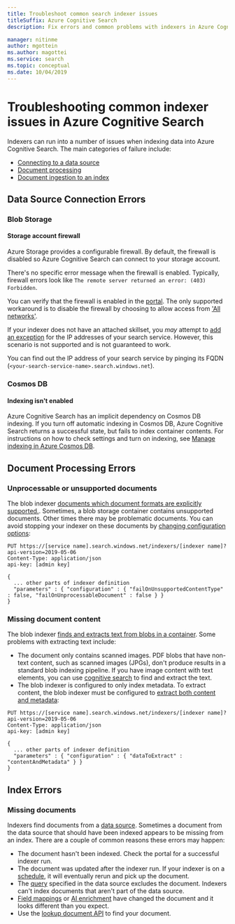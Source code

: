 ```yaml
---
title: Troubleshoot common search indexer issues
titleSuffix: Azure Cognitive Search
description: Fix errors and common problems with indexers in Azure Cognitive Search, including data source connection, firewall, and missing documents.

manager: nitinme
author: mgottein
ms.author: magottei
ms.service: search
ms.topic: conceptual
ms.date: 10/04/2019
---
```


# Troubleshooting common indexer issues in Azure Cognitive Search

Indexers can run into a number of issues when indexing data into Azure Cognitive Search. The main categories of failure include:

* [Connecting to a data source](#data-source-connection-errors)
* [Document processing](#document-processing-errors)
* [Document ingestion to an index](#index-errors)

## Data Source Connection Errors

### Blob Storage

#### Storage account firewall

Azure Storage provides a configurable firewall. By default, the firewall is disabled so Azure Cognitive Search can connect to your storage account.

There's no specific error message when the firewall is enabled. Typically, firewall errors look like `The remote server returned an error: (403) Forbidden`.

You can verify that the firewall is enabled in the [portal](https://docs.microsoft.com/azure/storage/common/storage-network-security#azure-portal). The only supported workaround is to disable the firewall by choosing to allow access from ['All networks'](https://docs.microsoft.com/azure/storage/common/storage-network-security#azure-portal).

If your indexer does not have an attached skillset, you _may_ attempt to [add an exception](https://docs.microsoft.com/azure/storage/common/storage-network-security#managing-ip-network-rules) for the IP addresses of your search service. However, this scenario is not supported and is not guaranteed to work.

You can find out the IP address of your search service by pinging its FQDN (`<your-search-service-name>.search.windows.net`).

### Cosmos DB

#### Indexing isn't enabled

Azure Cognitive Search has an implicit dependency on Cosmos DB indexing. If you turn off automatic indexing in Cosmos DB, Azure Cognitive Search returns a successful state, but fails to index container contents. For instructions on how to check settings and turn on indexing, see [Manage indexing in Azure Cosmos DB](https://docs.microsoft.com/azure/cosmos-db/how-to-manage-indexing-policy#use-the-azure-portal).

## Document Processing Errors

### Unprocessable or unsupported documents

The blob indexer [documents which document formats are explicitly supported.](search-howto-indexing-azure-blob-storage.md#SupportedFormats). Sometimes, a blob storage container contains unsupported documents. Other times there may be problematic documents. You can avoid stopping your indexer on these documents by [changing configuration options](search-howto-indexing-azure-blob-storage.md#DealingWithErrors):

```
PUT https://[service name].search.windows.net/indexers/[indexer name]?api-version=2019-05-06
Content-Type: application/json
api-key: [admin key]

{
  ... other parts of indexer definition
  "parameters" : { "configuration" : { "failOnUnsupportedContentType" : false, "failOnUnprocessableDocument" : false } }
}
```

### Missing document content

The blob indexer [finds and extracts text from blobs in a container](search-howto-indexing-azure-blob-storage.md#how-azure-search-indexes-blobs). Some problems with extracting text include:

* The document only contains scanned images. PDF blobs that have non-text content, such as scanned images (JPGs), don't produce results in a standard blob indexing pipeline. If you have image content with text elements, you can use [cognitive search](cognitive-search-concept-image-scenarios.md) to find and extract the text.
* The blob indexer is configured to only index metadata. To extract content, the blob indexer must be configured to [extract both content and metadata](search-howto-indexing-azure-blob-storage.md#controlling-which-parts-of-the-blob-are-indexed):

```
PUT https://[service name].search.windows.net/indexers/[indexer name]?api-version=2019-05-06
Content-Type: application/json
api-key: [admin key]

{
  ... other parts of indexer definition
  "parameters" : { "configuration" : { "dataToExtract" : "contentAndMetadata" } }
}
```

## Index Errors

### Missing documents

Indexers find documents from a [data source](https://docs.microsoft.com/rest/api/searchservice/create-data-source). Sometimes a document from the data source that should have been indexed appears to be missing from an index. There are a couple of common reasons these errors may happen:

* The document hasn't been indexed. Check the portal for a successful indexer run.
* The document was updated after the indexer run. If your indexer is on a [schedule](https://docs.microsoft.com/rest/api/searchservice/create-indexer#indexer-schedule), it will eventually rerun and pick up the document.
* The [query](https://docs.microsoft.com/rest/api/searchservice/create-data-source#request-body-syntax) specified in the data source excludes the document. Indexers can't index documents that aren't part of the data source.
* [Field mappings](https://docs.microsoft.com/rest/api/searchservice/create-indexer#fieldmappings) or [AI enrichment](https://docs.microsoft.com/azure/search/cognitive-search-concept-intro) have changed the document and it looks different than you expect.
* Use the [lookup document API](https://docs.microsoft.com/rest/api/searchservice/lookup-document) to find your document.
